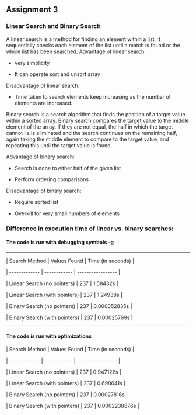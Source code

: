 ## Assignment 3

### Linear Search and Binary Search

A linear search is a method for finding an element within a list. It sequentially checks each element of the list until a match is found or the whole list has been searched.
Advantage of linear search:

- very simplicity

- It can operate sort and unsort array

Disadvantage of linear search:

- Time taken to search elements keep increasing as the number of elements are increased.


Binary search is a search algorithm that finds the position of a target value within a sorted array. 
Binary search compares the target value to the middle element of the array.
If they are not equal, the half in which the target cannot lie is eliminated and the search continues on the remaining half, again taking the middle element to compare to the target value, and repeating this until the target value is found.

Advantage of binary search:

- Search is done to either half of the given list

- Perform ordering comparisons

Disadvantage of binary search:

- Require sorted list

- Overkill for very small numbers of elements


### Difference in execution time of linear vs. binary searches:

#### The code is run with debugging symbols -g

---------------------------------------------------

| Search Method | Values Found | Time (in seconds) |

| ------------- | ------------ | ----------------- |

| Linear Search (no pointers) | 237 | 1.58432s |

| Linear Search (with pointers) | 237 | 1.24938s |

| Binary Search (no pointers) | 237 | 0.000352835s |

| Binary Search (with pointers) | 237 | 0.00025769s |

---------------------------------------------------

#### The code is run with optimizations

| Search Method | Values Found | Time (in seconds) |

| ------------- | ------------ | ----------------- |

| Linear Search (no pointers) | 237 | 0.947122s |

| Linear Search (with pointers) | 237 | 0.698641s |

| Binary Search (no pointers) | 237 | 0.00027816s |

| Binary Search (with pointers) | 237 | 0.0002238876s |


